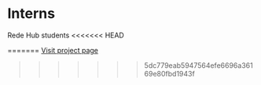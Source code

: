 # Interns
Rede Hub students
<<<<<<< HEAD

=======
[Visit project page](https://rngtraining.github.io/Internship/)
>>>>>>> 5dc779eab5947564efe6696a36169e80fbd1943f
